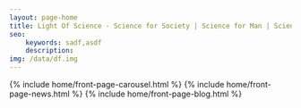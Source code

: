 ```yaml
---
layout: page-home
title: Light Of Science - Science for Society | Science for Man | Science in Thinking
seo: 
    keywords: sadf,asdf
    description:
img: /data/df.img
---
```


{% include home/front-page-carousel.html %}
{% include home/front-page-news.html %} 
{% include home/front-page-blog.html %} 

